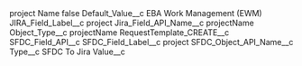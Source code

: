 <?xml version="1.0" encoding="UTF-8"?>
<CustomMetadata xmlns="http://soap.sforce.com/2006/04/metadata" xmlns:xsi="http://www.w3.org/2001/XMLSchema-instance" xmlns:xsd="http://www.w3.org/2001/XMLSchema">
    <label>project Name</label>
    <protected>false</protected>
    <values>
        <field>Default_Value__c</field>
        <value xsi:type="xsd:string">EBA Work Management (EWM)</value>
    </values>
    <values>
        <field>JIRA_Field_Label__c</field>
        <value xsi:type="xsd:string">project</value>
    </values>
    <values>
        <field>Jira_Field_API_Name__c</field>
        <value xsi:type="xsd:string">projectName</value>
    </values>
    <values>
        <field>Object_Type__c</field>
        <value xsi:type="xsd:string">projectName</value>
    </values>
    <values>
        <field>RequestTemplate_CREATE__c</field>
        <value xsi:nil="true"/>
    </values>
    <values>
        <field>SFDC_Field_API__c</field>
        <value xsi:nil="true"/>
    </values>
    <values>
        <field>SFDC_Field_Label__c</field>
        <value xsi:type="xsd:string">project</value>
    </values>
    <values>
        <field>SFDC_Object_API_Name__c</field>
        <value xsi:nil="true"/>
    </values>
    <values>
        <field>Type__c</field>
        <value xsi:type="xsd:string">SFDC To Jira</value>
    </values>
    <values>
        <field>Value__c</field>
        <value xsi:nil="true"/>
    </values>
</CustomMetadata>
